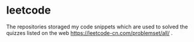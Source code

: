 # leetcode
The repositories storaged my code snippets which are used to solved the quizzes listed on the web https://leetcode-cn.com/problemset/all/ . 